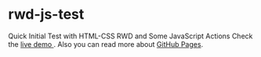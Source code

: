 # rwd-js-test
Quick Initial Test with HTML-CSS RWD and Some JavaScript Actions
Check the [live demo ](https://anmarjarjees.github.io/rwd-js-test/).
Also you can read more about [GitHub Pages](https://pages.github.com/).
